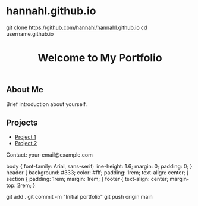 # hannahl.github.io
git clone https://github.com/hannahl/hannahl.github.io
cd username.github.io

<!DOCTYPE html>
<html lang="en">
<head>
    <meta charset="UTF-8">
    <meta name="viewport" content="width=device-width, initial-scale=1.0">
    <title>My Portfolio</title>
    <link rel="stylesheet" href="style.css">
</head>
<body>
    <header>
        <h1>Welcome to My Portfolio</h1>
    </header>
    <section>
        <h2>About Me</h2>
        <p>Brief introduction about yourself.</p>
    </section>
    <section>
        <h2>Projects</h2>
        <ul>
            <li><a href="https://github.com/username/project1">Project 1</a></li>
            <li><a href="https://github.com/username/project2">Project 2</a></li>
        </ul>
    </section>
    <footer>
        <p>Contact: your-email@example.com</p>
    </footer>
</body>
</html>

body {
    font-family: Arial, sans-serif;
    line-height: 1.6;
    margin: 0;
    padding: 0;
}
header {
    background: #333;
    color: #fff;
    padding: 1rem;
    text-align: center;
}
section {
    padding: 1rem;
    margin: 1rem;
}
footer {
    text-align: center;
    margin-top: 2rem;
}

git add .
git commit -m "Initial portfolio"
git push origin main
